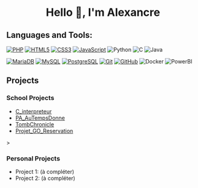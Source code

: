 <h1 align="center">Hello 👋, I'm Alexancre</h1>

  <h2>Languages and Tools:</h2>
  
  <p align="left">
    <a href="https://www.php.net"><img src="https://img.shields.io/badge/-PHP-000?&logo=PHP&logoColor=777BB4" alt="PHP"></a>
    <a href="https://www.w3.org/html/"><img src="https://img.shields.io/badge/-HTML5-000?&logo=HTML5&logoColor=E34F26" alt="HTML5"></a>
    <a href="https://developer.mozilla.org/fr/docs/Web/CSS"><img src="https://img.shields.io/badge/-CSS3-000?&logo=CSS3&logoColor=1572B6" alt="CSS3"></a>
    <a href="https://developer.mozilla.org/en-US/docs/Web/JavaScript"><img src="https://img.shields.io/badge/-JavaScript-000?&logo=JavaScript&logoColor=F7DF1E" alt="JavaScript"></a>
    <img src="https://img.shields.io/badge/-Python-000?&logo=Python" alt="Python">
    <img src="https://img.shields.io/badge/-C-000?&logo=C" alt="C">
    <img src="https://img.shields.io/badge/-Java-000?&logo=Java&logoColor=007396" alt="Java">
  </p>

  <p align="left">
    <a href="https://mariadb.org/"><img src="https://img.shields.io/badge/-MariaDB-000?&logo=MariaDB&logoColor=003545" alt="MariaDB"></a>
    <a href="https://www.mysql.com/"><img src="https://img.shields.io/badge/-MySQL-000?&logo=MySQL&logoColor=4479A1" alt="MySQL"></a>
    <a href="https://www.postgresql.org"><img src="https://img.shields.io/badge/-PostgreSQL-000?&logo=PostgreSQL&logoColor=4169E1" alt="PostgreSQL"></a>
    <a href="https://git-scm.com/"><img src="https://img.shields.io/badge/-Git-000?&logo=Git&logoColor=F05032" alt="Git"></a>
    <a href="https://www.github.com/"><img src="https://img.shields.io/badge/-GitHub-000?&logo=GitHub&logoColor=FFF" alt="GitHub"></a>
    <img src="https://img.shields.io/badge/-Docker-000?&logo=Docker" alt="Docker">
    <img src="https://img.shields.io/badge/-PowerBI-000?&logo=PowerBi" alt="PowerBI">
  </p>

<h2>Projects</h2>
<h3>School Projects</h3>
<ul>
<li><a href="https://github.com/AlexandreDjazz/C_interpreteur">C_interpreteur</a></li>
<li><a href="https://github.com/Spatulox/PA_AuTempsDonne">PA_AuTempsDonne</a></li>
<li><a href="https://github.com/Spatulox/TombChronicle">TombChronicle</a></li>
<li><a href="https://github.com/AlexandreDjazz/Projet_GO_Reservation">Projet_GO_Reservation</a></li>
</ul>>
<h3>Personal Projects</h3>
<ul>
<li>Project 1: (à compléter)</li>
<li>Project 2: (à compléter)</li>
</ul>

